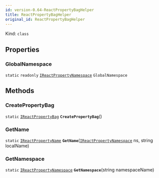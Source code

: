 ```yaml
---
id: version-0.64-ReactPropertyBagHelper
title: ReactPropertyBagHelper
original_id: ReactPropertyBagHelper
---
```


Kind: `class`



## Properties
### GlobalNamespace
`static`   `readonly`  [`IReactPropertyNamespace`](IReactPropertyNamespace) `GlobalNamespace`



## Methods
### CreatePropertyBag
`static` [`IReactPropertyBag`](IReactPropertyBag) **`CreatePropertyBag`**()



### GetName
`static` [`IReactPropertyName`](IReactPropertyName) **`GetName`**([`IReactPropertyNamespace`](IReactPropertyNamespace) ns, string localName)



### GetNamespace
`static` [`IReactPropertyNamespace`](IReactPropertyNamespace) **`GetNamespace`**(string namespaceName)




